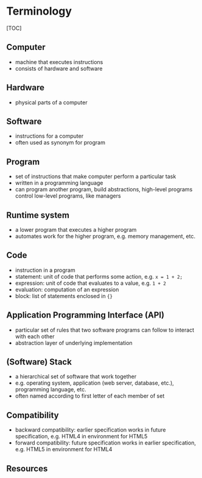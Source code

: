 # Terminology

[TOC]



## Computer

- machine that executes instructions
- consists of hardware and software



## Hardware

- physical parts of a computer



## Software

- instructions for a computer
- often used as synonym for program



## Program

- set of instructions that make computer perform a particular task
- written in a programming language
- can program another program, build abstractions, high-level programs control low-level programs, like managers



## Runtime system

- a lower program that executes a higher program
- automates work for the higher program, e.g. memory management, etc.



## Code

- instruction in a program
- statement: unit of code that performs some action, e.g. `x = 1 + 2;`
- expression: unit of code that evaluates to a value, e.g. `1 + 2`
- evaluation: computation of an expression
- block: list of statements enclosed in `{}`



## Application Programming Interface (API)

- particular set of rules that two software programs can follow to interact with each other
- abstraction layer of underlying implementation



## (Software) Stack

- a hierarchical set of software that work together
- e.g. operating system, application (web server, database, etc.), programming language, etc.
- often named according to first letter of each member of set



## Compatibility

- backward compatibility: earlier specification works in future specification, e.g. HTML4 in environment for HTML5
- forward compatibility: future specification works in earlier specification, e.g. HTML5 in environment for HTML4



## Resources